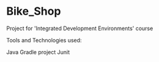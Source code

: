 # Bike_Shop

Project for 'Integrated Development Environments' course

Tools and Technologies used:

Java
Gradle project
Junit
